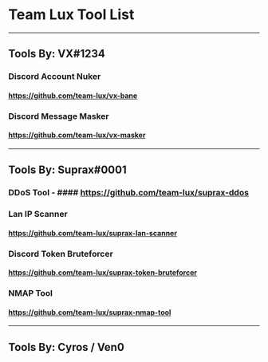 # Team Lux Tool List
----------------------
## Tools By: VX#1234
### Discord Account Nuker
#### https://github.com/team-lux/vx-bane
### Discord Message Masker
#### https://github.com/team-lux/vx-masker
----------------------
## Tools By: Suprax#0001

### DDoS Tool - #### https://github.com/team-lux/suprax-ddos
### Lan IP Scanner
#### https://github.com/team-lux/suprax-lan-scanner
### Discord Token Bruteforcer
#### https://github.com/team-lux/suprax-token-bruteforcer
### NMAP Tool
#### https://github.com/team-lux/suprax-nmap-tool
------------------
Tools By: Cyros / Ven0
------------------
